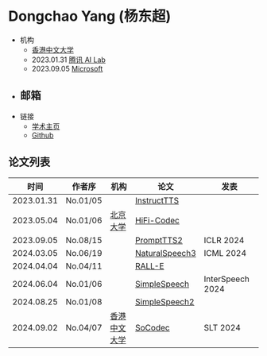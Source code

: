 # Dongchao Yang (杨东超)

- 机构
  - [香港中文大学](../Institutions/CHN-CUHK_香港中文大学.md)
  - 2023.01.31 [腾讯 AI Lab](../Institutions/CHN-TecentAI.md)
  - 2023.09.05 [Microsoft](../Institutions/USA-Microsoft.md)
- 邮箱
  - 
- 链接
  - [学术主页](https://dongchaoyang.top)
  - [Github](https://github.com/yangdongchao)

## 论文列表

| 时间 | 作者序 | 机构 | 论文 | 发表 |
|:-:|:-:|---|---|---|
| 2023.01.31 | No.01/05 | | [InstructTTS](../Models/Prompt/2023.01.31_InstructTTS.md) |
| 2023.05.04 | No.01/06 | [北京大学](../Institutions/CHN-PKU_北京大学.md) | [HiFi-Codec](../Models/Speech_Neural_Codec/2023.05.04_HiFi-Codec.md) | 
| 2023.09.05 | No.08/15 | | [PromptTTS2](../Models/Prompt/2023.09.05_PromptTTS2.md) | ICLR 2024
| 2024.03.05 | No.06/19 | | [NaturalSpeech3](../Models/Diffusion/2024.03.05_NaturalSpeech3.md) | ICML 2024
| 2024.04.04 | No.04/11 | | [RALL-E](../Models/Speech_LLM/2024.04.04_RALL-E.md) |
| 2024.06.04 | No.01/06 | | [SimpleSpeech](../Models/Diffusion/2024.06.04_SimpleSpeech.md) | InterSpeech 2024 |
| 2024.08.25 | No.01/08 | | [SimpleSpeech2](../Models/Diffusion/2024.08.25_SimpleSpeech2.md) |
| 2024.09.02 | No.04/07 | [香港中文大学](../Institutions/CHN-CUHK_香港中文大学.md) | [SoCodec](../Models/Speech_Neural_Codec/2024.09.02_SoCodec.md) | SLT 2024 |